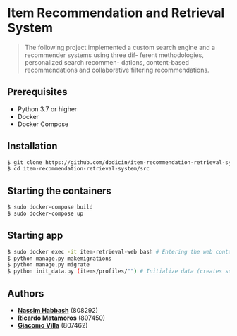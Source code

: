 # Item Recommendation and Retrieval System
> The following project implemented a custom search engine and a recommender systems using three dif- ferent methodologies, personalized search recommen- dations, content-based recommendations and collaborative filtering recommendations.

## Prerequisites

* Python 3.7 or higher
* Docker
* Docker Compose

## Installation
```sh
$ git clone https://github.com/dodicin/item-recommendation-retrieval-system
$ cd item-recommendation-retrieval-system/src
```

## Starting the containers
```sh
$ sudo docker-compose build 
$ sudo docker-compose up
```
## Starting app
```sh
$ sudo docker exec -it item-retrieval-web bash # Entering the web container
$ python manage.py makemigrations 
$ python manage.py migrate
$ python init_data.py (items/profiles/"") # Initialize data (creates superuser, clears and populates DB, refreshes index)
```

## Authors

* [**Nassim Habbash**](https://github.com/dodicin) (808292)
* [**Ricardo Matamoros**](https://github.com/ricardoanibalmatamorosaragon) (807450)
* [**Giacomo Villa**](https://github.com/Villone96) (807462)
